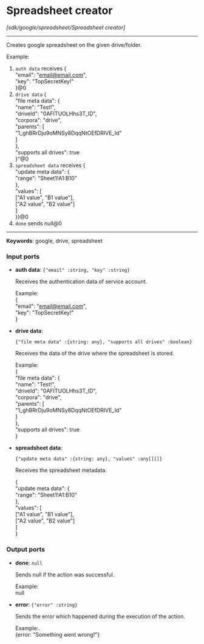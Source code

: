 # Spreadsheet creator

_[sdk/google/spreadsheet/Spreadsheet creator]_

---

Creates google spreadsheet on the given drive/folder.  
  
Example:  
1. `auth data` receives {  
  "email": "email@email.com",  
  "key": "TopSecretKey!"  
}@0   
2. `drive data` {  
  "file meta data": {  
    "name": "Test!",  
    "driveId": "0AFITUOLHhs3T_ID",  
    "corpora": "drive",  
    "parents": [  
      "1_ghBRrDju9oMNSy8DqqNtOEfDRIVE_Id"  
    ]  
  },  
  "supports all drives": true  
}"@0  
3. `spreadsheet data` receives {  
  "update meta data": {  
    "range": "Sheet1!A1:B10"  
  },  
  "values": [  
    ["A1 value", "B1 value"],  
    ["A2 value", "B2 value"]  
  ]  
}}@0   
4. `done` sends null@0   

---

__Keywords__: google, drive, spreadsheet

### Input ports

* __auth data__: ` {"email" :string, "key" :string} `


    Receives the authentication data of service account.  
      
    Example:   
    {  
      "email": "email@email.com",  
      "key": "TopSecretKey!"  
    }  


* __drive data__: 
    ```
    {"file meta data" :{string: any}, "supports all drives" :boolean}
    ```


    Receives the data of the drive where the spreadsheet is stored.  
      
      
    Example:  
    {  
      "file meta data": {  
        "name": "Test!",  
        "driveId": "0AFITUOLHhs3T_ID",  
        "corpora": "drive",  
        "parents": [  
          "1_ghBRrDju9oMNSy8DqqNtOEfDRIVE_Id"  
        ]  
      },  
      "supports all drives": true  
    }  


* __spreadsheet data__: 
    ```
    {"update meta data" :{string: any}, "values" :any[][]}
    ```


    Receives the spreadsheet metadata.  
      
    {  
      "update meta data": {  
        "range": "Sheet1!A1:B10"  
      },  
      "values": [  
        ["A1 value", "B1 value"],  
        ["A2 value", "B2 value"]  
      ]  
    }  
      

### Output ports

* __done__: ` null `


    Sends null if the action was successful.  
      
    Example:  
    null  


* __error__: ` {"error" :string} `


    Sends the error which happened during the execution of the action.  
      
    Example:.  
    {error: "Something went wrong!"}  

